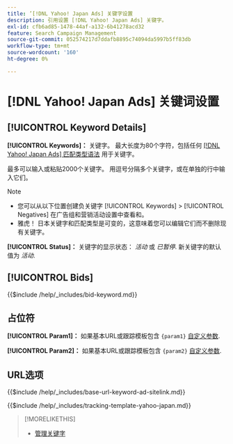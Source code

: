 ```yaml
---
title: ’[!DNL Yahoo! Japan Ads] 关键字设置
description: 引用设置 [!DNL Yahoo! Japan Ads] 关键字。
exl-id: cfb6ad85-1478-44af-a132-6b41278acd32
feature: Search Campaign Management
source-git-commit: 052574217d7ddafb8895c74094da5997b5ff83db
workflow-type: tm+mt
source-wordcount: '160'
ht-degree: 0%

---
```


# [!DNL Yahoo! Japan Ads] 关键词设置

## [!UICONTROL Keyword Details]

**[!UICONTROL Keywords]：** 关键字。 最大长度为80个字符，包括任何 [[!DNL Yahoo! Japan Ads] 匹配类型语法](https://ads-help.yahoo.co.jp/yahooads/ss/articledetail?lan=en&amp;aid=27) 用于关键字。

最多可以输入或粘贴2000个关键字。 用逗号分隔多个关键字，或在单独的行中输入它们。

>[!NOTE]
>
>* 您可以从以下位置创建负关键字 [!UICONTROL Keywords] > [!UICONTROL Negatives] 在广告组和营销活动设置中查看和。
>* 雅虎！ 日本关键字和匹配类型是可变的，这意味着您可以编辑它们而不删除现有关键字。

**[!UICONTROL Status]：** 关键字的显示状态： *活动* 或 *已暂停*. 新关键字的默认值为 *活动*.

## [!UICONTROL Bids]

<!-- **[!UICONTROL Bid]:** -->

{{$include /help/_includes/bid-keyword.md}}

## 占位符

**[!UICONTROL Param1]：** 如果基本URL或跟踪模板包含 `{param1}` [自定义参数](https://ads-help.yahoo-net.jp/s/article/H000044803?language=en_US).

**[!UICONTROL Param2]：** 如果基本URL或跟踪模板包含 `{param2}` [自定义参数](https://ads-help.yahoo-net.jp/s/article/H000044803?language=en_US).

## URL选项

<!-- **[!UICONTROL Base URl]:** -->

{{$include /help/_includes/base-url-keyword-ad-sitelink.md}}

<!-- **[!UICONTROL Tracking Template]:** -->

{{$include /help/_includes/tracking-template-yahoo-japan.md}}

>[!MORELIKETHIS]
>
>* [管理关键字](/help/search-social-commerce/campaign-management/campaigns/keyword-manage.md)
